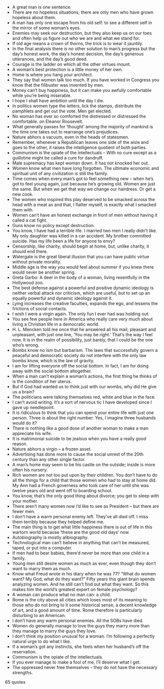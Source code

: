  - A great man is one sentence.
 - There are no hopeless situations; there are only men who have grown hopeless about them.
 - A man has only one escape from his old self: to see a different self in the mirror of some woman’s eyes.
 - Enemies may seek our destruction, but they also keep us on our toes and often help us figure out who we are and what we stand for.
 - If old age means a crown of thorns, the trick is to wear it jauntily.
 - In the final analysis there is no other solution to man’s progress but the day’s honest work, the day’s honest decision, the day’s generous utterances, and the day’s good deed.
 - Courage is the ladder on which all the other virtues mount.
 - A woman’s best protection is a little money of her own.
 - Home is where you hang your architect.
 - They say that women talk too much. If you have worked in Congress you know that the filibuster was invented by men.
 - Money can’t buy happiness, but it can make you awfully comfortable while you’re being miserable.
 - I hope I shall have ambition until the day I die.
 - In politics women type the letters, lick the stamps, distribute the pamphlets and get out the vote. Men get elected.
 - No woman has ever so comforted the distressed or distressed the comfortable. on Eleanor Roosevelt.
 - What generally passes for ‘thought’ among the majority of mankind is the time one takes out to rearrange one’s prejudices.
 - Nature abhors a vacuum, even in the heads of statesmen.
 - Remember, whenever a Republican leaves one side of the aisle and goes to the other, it raises the intelligence quotient of both parties.
 - Communism is the opiate of the intellectuals – With no cure except as a guillotine might be called a cure for dandruff.
 - Male supremacy has kept woman down. It has not knocked her out.
 - Women know what men have long forgotten. The ultimate economic and spiritual unit of any civilization is still the family.
 - Time comes when every man’s got to feel something new – when he’s got to feel young again, just because he’s growing old. Women are just the same. But when we get that way we change our hairdress. Or get a new cook.
 - The women who inspired this play deserved to be smacked across the head with a meat ax and that, I flatter myself, is exactly what I smacked them with.
 - Women can’t have an honest exchange in front of men without having it called a cat fight.
 - Guns know no policy except destruction.
 - You know, I have had a terrible life. I married two men I really didn’t like. My only daughter was killed in a car accident. My brother committed suicide. Has my life been a life for anyone to envy?
 - Censorship, like charity, should begin at home, but, unlike charity, it should end there.
 - Watergate is the great liberal illusion that you can have public virtue without private morality.
 - Middle age is the way you would feel about summer if you knew there would never be another spring.
 - Greta Garbo: A deer in the body of a woman, living resentfully in the Hollywood zoo.
 - The best defense against a powerful and positive dynamic ideology is neither verbal attack nor criticism, which are useful, but to set up an equally powerful and dynamic ideology against it.
 - Lying increases the creative faculties, expands the ego, and lessens the frictions of social contacts.
 - I wish I were a virgin again. The only fun I ever had was holding out.
 - You see few people here in America who really care very much about living a Christian life in a democratic world.
 - H. L. Mencken told me once that he answered all his mail, pleasant and unpleasant, with just one line, ‘You may be right.’ That’s the way I feel now. It is in the realm of possibility, just barely, that I could be the one who’s wrong.
 - Bombs know no ism but barbarism. The laws that successfully govern a peaceful and democratic society do not interfere with the only law bombs know, which is the law of gravity.
 - I am for lifting everyone off the social bottom. In fact, I am for doing away with the social bottom altogether.
 - When a man can’t explain a woman’s actions, the first thing he thinks of is the condition of her uterus.
 - But if God had wanted us to think just with our wombs, why did He give us a brain?
 - The politicians were talking themselves red, white and blue in the face.
 - I can’t avoid writing. It’s a sort of nervous tic I have developed since I gave up needlepoint.
 - It is ridiculous to think that you can spend your entire life with just one person. Three is about the right number. Yes, I imagine three husbands would do it?
 - There is nothing like a good dose of another woman to make a man appreciate his wife.
 - It is matrimonial suicide to be jealous when you have a really good reason.
 - Nature abhors a virgin – a frozen asset.
 - Advertising has done more to cause the social unrest of the 20th century than any other single factor.
 - A man’s home may seem to be his castle on the outside; inside is more often his nursery.
 - Rich women are not too put upon by their children. You don’t have to do all the things for a child that those women who had to stay at home did. My Ann had a French governess who took care of her until she was twelve years old and went off to boarding school.
 - You know, that’s the only good thing about divorce; you get to sleep with your mother.
 - There aren’t many women now I’d like to see as President – but there are fewer men.
 - I don’t have a warm personal enemy left. They’ve all died off. I miss them terribly because they helped define me.
 - The main thing is to get what little happiness there is out of life in this wartorn world because ‘these are the good old days’ now.
 - Autobiography is mostly alibiography.
 - Technological man can’t believe in anything that can’t be measured, taped, or put into a computer.
 - If men had to bear babies, there’d never be more than one child in a family.
 - Young men still desire women as much as ever, even though they don’t want to marry them as much.
 - Know what Freud wrote in his diary when he was 77? “What do women want? My God, what do they want?” Fifty years this giant brain spends analyzing women. And he still can’t find out what they want. So this makes him the world’s greatest expert on female psychology?
 - A woman can produce what no man can: a child.
 - Rome is the city above all cities which loses most of its meaning to those who do not bring to it some historical sense, a decent knowledge of art, and a good amount of time. Rome therefore is particularly disturbing to an American.
 - I don’t have any warm personal enemies. All the SOBs have died.
 - Women do generally manage to love the guys they marry more than they manage to marry the guys they love.
 - I don’t think my position unusual for a woman. I’m following a perfectly natural urge to do what I like.
 - If a woman’s got any instincts, she feels when her husband’s off the reservation.
 - Communism is the opiate of the intellectuals.
 - If you ever manage to make a fool of me, I’ll deserve what I get.
 - The oppressed never free themselves – they do not have the necessary strengths.

65 quotes